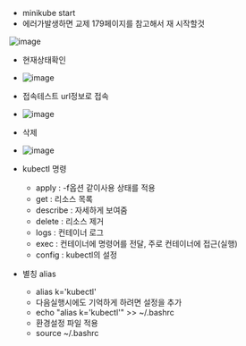 - minikube start
- 에러가발생하면 교제 179페이지를 참고해서 재 시작할것

![image](https://github.com/user-attachments/assets/7d85a658-f3c5-45a7-ae6c-9f28cf5d7391)

- 현재상태확인
- ![image](https://github.com/user-attachments/assets/4484b850-f081-45d5-98af-625d2f97ae79)

- 접속테스트  url정보로 접속
- ![image](https://github.com/user-attachments/assets/729dfda0-efae-4534-97bc-b6af79e221c6)

- 삭제
- ![image](https://github.com/user-attachments/assets/d573ea46-84a2-45d9-9ac2-4da6441a967a)

- kubectl 명령
  - apply : -f옵션 같이사용  상태를 적용
  - get : 리소스 목록
  - describe : 자세하게 보여줌
  - delete : 리소스 제거
  - logs : 컨테이너 로그
  - exec : 컨테이너에 명령어를 전달, 주로 컨테이너에 접근(실행)
  - config : kubectl의 설정

- 별칭 alias
  - alias k='kubectl'
  - 다음실행시에도 기억하게 하려면 설정을 추가
  - echo "alias k='kubectl'" >> ~/.bashrc
  - 환경설정 파일 적용
  - source ~/.bashrc













